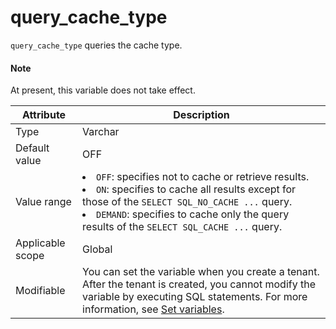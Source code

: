 # query_cache_type

`query_cache_type` queries the cache type.

  <main id="notice" type='explain'>
    <h4>Note</h4>
    <p>At present, this variable does not take effect. </p>
  </main>

| **Attribute** | **Description** |
|--------|-----------------------------------------------------------------------------------------------------------------------------------------------------------------------------------------------------------------------------------|
| Type | Varchar |
| Default value | OFF |
| Value range | <li> `OFF`: specifies not to cache or retrieve results.    <li> `ON`: specifies to cache all results except for those of the `SELECT SQL_NO_CACHE ...` query.    <li> `DEMAND`: specifies to cache only the query results of the `SELECT SQL_CACHE ...` query.  |
| Applicable scope | Global |
| Modifiable | You can set the variable when you create a tenant. After the tenant is created, you cannot modify the variable by executing SQL statements. For more information, see [Set variables](../../../200.system-management/200.configuration-management/300.set-variables.md). |
